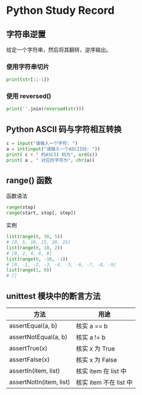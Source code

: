 # Python Study Record

## 字符串逆置

给定一个字符串，然后将其翻转，逆序输出。

### 使用字符串切片

```python
print(str[::-1])
```

### 使用 reversed()

```python
print(''.join(reversed(str)))
```

## Python ASCII 码与字符相互转换

```python
c = input("请输入一个字符: ")
a = int(input("请输入一个ASCII码: "))
print( c + " 的ASCII 码为", ord(c))
print( a , " 对应的字符为", chr(a))
```

## range() 函数

函数语法

```python
range(stop)
range(start, stop[, step])
```

实例

```python
list(range(0, 30, 5))
# [0, 5, 10, 15, 20, 25]
list(range(0, 10, 2))
# [0, 2, 4, 6, 8]
list(range(0, -10, -1))
# [0, -1, -2, -3, -4, -5, -6, -7, -8, -9]
list(range(1, 0))
# []
```

## unittest 模块中的断言方法

| 方法                    | 用途                   |
| ----------------------- | ---------------------- |
| assertEqual(a, b)       | 核实 a == b            |
| assertNotEqual(a, b)    | 核实 a != b            |
| assertTrue(x)           | 核实 x 为 True         |
| assertFalse(x)          | 核实 x 为 False        |
| assertIn(item, list)    | 核实 item 在 list 中   |
| assertNotIn(item, list) | 核实 item 不在 list 中 |
